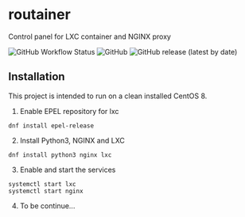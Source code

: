 # routainer
Control panel for LXC container and NGINX proxy

![GitHub Workflow Status](https://img.shields.io/github/workflow/status/lssc/routainer/Python%20application)
![GitHub](https://img.shields.io/github/license/lssc/routainer)
![GitHub release (latest by date)](https://img.shields.io/github/v/release/lssc/routainer)

## Installation
This project is intended to run on a clean installed CentOS 8.

1. Enable EPEL repository for lxc
```shell
dnf install epel-release
```

2. Install Python3, NGINX and LXC
```shell
dnf install python3 nginx lxc
```

3. Enable and start the services
```shell
systemctl start lxc
systemctl start nginx
```

4. To be continue...
